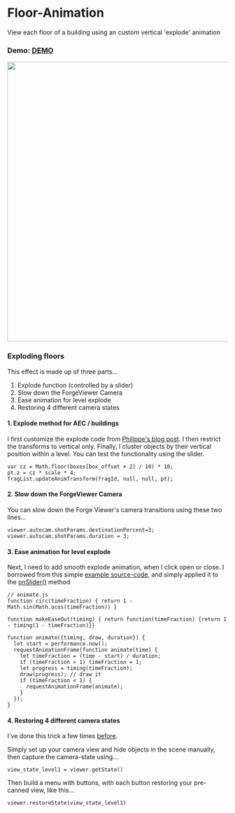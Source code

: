 # Floor-Animation

View each floor of a building using an custom vertical 'explode' animation

### Demo: [DEMO](https://wallabyway.github.io/floor-animation/)

<img src="https://user-images.githubusercontent.com/440241/49845651-68c03880-fd7c-11e8-9c6b-fa12e5650dab.gif" width=640px />


### Exploding floors

This effect is made up of three parts...

1. Explode function (controlled by a slider)
2. Slow down the ForgeViewer Camera
2. Ease animation for level explode
3. Restoring 4 different camera states   

#### 1. Explode method for AEC / buildings

I first customize the explode code from [Philippe's blog post](https://forge.autodesk.com/blog/selective-explode-viewer).  I then restrict the transforms to vertical only.  Finally, I cluster objects by their vertical position within a level.  You can test the functionality using the slider.

```
var cz = Math.floor(boxes[box_offset + 2] / 10) * 10;
pt.z = cz * scale * 4;
fragList.updateAnimTransform(fragId, null, null, pt);

```

#### 2. Slow down the ForgeViewer Camera
You can slow down the Forge Viewer's camera transitions using these two lines...

```
viewer.autocam.shotParams.destinationPercent=3;
viewer.autocam.shotParams.duration = 3;
```

#### 3. Ease animation for level explode

Next, I need to add smooth explode animation, when I click open or close.  I borrowed from this simple [example source-code](https://javascript.info/task/animate-ball-hops), and simply applied it to the [onSlider()](https://github.com/wallabyway/floor-animation/blob/a3199dc4a5d82df5146db8b795e3459df90e85e8/docs/app.js#L31-L33) method

```
// animate.js
function circ(timeFraction) { return 1 - Math.sin(Math.acos(timeFraction)) }

function makeEaseOut(timing) { return function(timeFraction) {return 1 - timing(1 - timeFraction)}}

function animate({timing, draw, duration}) {
  let start = performance.now();
  requestAnimationFrame(function animate(time) {
    let timeFraction = (time - start) / duration;
    if (timeFraction > 1) timeFraction = 1;
    let progress = timing(timeFraction);
    draw(progress); // draw it
    if (timeFraction < 1) {
      requestAnimationFrame(animate);
    }
  });
}

```

#### 4. Restoring 4 different camera states

I've done this trick a few times [before](https://forge.autodesk.com/blog/3d-markup-icons-and-info-card).

Simply set up your camera view and hide objects in the scene manually, then capture the camera-state using...

```
view_state_level1 = viewer.getState()
```  

Then build a menu with buttons, with each button restoring your pre-canned view, like this...

```
viewer.restoreState(view_state_level1)
```  
